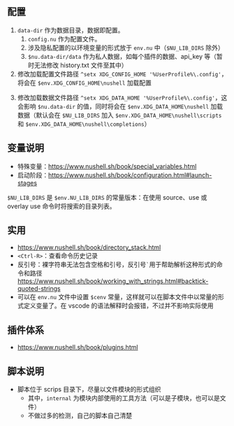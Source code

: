 ## 配置

1. `data-dir` 作为数据目录，数据即配置。
   1. `config.nu` 作为配置文件。
   2. 涉及隐私配置的以环境变量的形式放于 `env.nu` 中（`$NU_LIB_DIRS` 除外）
   3. `$nu.data-dir/data` 作为私人数据，如每个插件的数据、api_key 等（暂时无法修改 history.txt 文件至其中）
2. 修改加载配置文件路径 `^setx XDG_CONFIG_HOME '%UserProfile%\.config'`，将会在 `$env.XDG_CONFIG_HOME\nushell` 加载配置
<!-- 环境变量设置 -->
3. 修改加载数据文件路径 `^setx XDG_DATA_HOME '%UserProfile%\.config'`，这会影响 `$nu.data-dir` 的值，同时将会在 `$env.XDG_DATA_HOME\nushell` 加载数据（默认会在 `$NU_LIB_DIRS` 加入 `$env.XDG_DATA_HOME\nushell\scripts` 和 `$env.XDG_DATA_HOME\nushell\completions`）
<!-- 注意：这样语法检查不会生效，在 config.nu 中显示指定 $NU_LIB_DIRS 比较好 -->

## 变量说明

- 特殊变量：https://www.nushell.sh/book/special_variables.html
- 启动阶段：https://www.nushell.sh/book/configuration.html#launch-stages

`$NU_LIB_DIRS` 是 `$env.NU_LIB_DIRS` 的常量版本：在使用 source、use 或 overlay use 命令时将搜索的目录列表。

## 实用

- https://www.nushell.sh/book/directory_stack.html
- `<Ctrl-R>`：查看命令历史记录
- 反引号：裸字符串无法包含空格和引号，反引号<code>`</code>用于帮助解析这种形式的命令和路径 <https://www.nushell.sh/book/working_with_strings.html#backtick-quoted-strings>
- 可以在 `env.nu` 文件中设置 `$cenv` 常量，这样就可以在脚本文件中以常量的形式定义变量了。在 vscode 的语法解释时会报错，不过并不影响实际使用

## 插件体系

- https://www.nushell.sh/book/plugins.html

## 脚本说明

- 脚本位于 scrips 目录下，尽量以文件模块的形式组织
  - 其中，`internal` 为模块内部使用的工具方法（可以是子模块，也可以是文件）
  - 不做过多的检测，自己的脚本自己清楚
